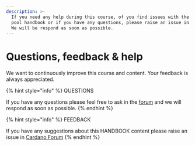 ```yaml
---
description: >-
  If you need any help during this course, of you find issues with the stake
  pool handbook or if you have any questions, please raise an issue in Github.
  We will be respond as soon as possible.
---
```


# Questions, feedback & help

We want to continuously improve this course and content. Your feedback is always appreciated.  

{% hint style="info" %}
 QUESTIONS 

If you have any questions please feel free to ask in the [forum](https://forum.cardano.org/c/english/operators-talk/119) and we will respond as soon as possible.
{% endhint %}

{% hint style="info" %}
FEEDBACK

  
If you have any suggestions about this HANDBOOK content please raise an issue in [Cardano Forum](https://forum.cardano.org/c/english/operators-talk/119)
{% endhint %}

